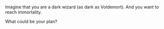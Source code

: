 Imagine that you are a dark wizard (as dark as Voldemort). And you want to reach immortality.

What could be your plan?
